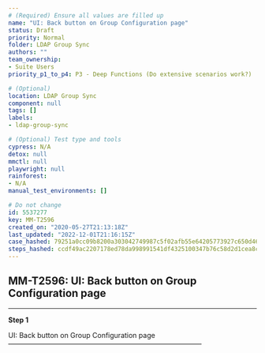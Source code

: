 ```yaml
---
# (Required) Ensure all values are filled up
name: "UI: Back button on Group Configuration page"
status: Draft
priority: Normal
folder: LDAP Group Sync
authors: ""
team_ownership: 
- Suite Users
priority_p1_to_p4: P3 - Deep Functions (Do extensive scenarios work?)

# (Optional)
location: LDAP Group Sync
component: null
tags: []
labels: 
- ldap-group-sync

# (Optional) Test type and tools
cypress: N/A
detox: null
mmctl: null
playwright: null
rainforest: 
- N/A
manual_test_environments: []

# Do not change
id: 5537277
key: MM-T2596
created_on: "2020-05-27T21:13:18Z"
last_updated: "2022-12-01T21:16:15Z"
case_hashed: 79251a0cc09b8200a303042749987c5f02afb55e64205773927c650d46393b9e33611a52e4b55ac76456b3ebb5cdc71a
steps_hashed: ccdf49ac2207178ed78da998991541df4325100347b76c58d2d1cea8cf854afc9c669fe48b70c8069793e80425486f01
---
```


<!-- (Auto-generated) Based on frontmatter's "key" and "name" -->

## MM-T2596: UI: Back button on Group Configuration page

---

**Step 1**

UI: Back button on Group Configuration page\
————————————————————————————
